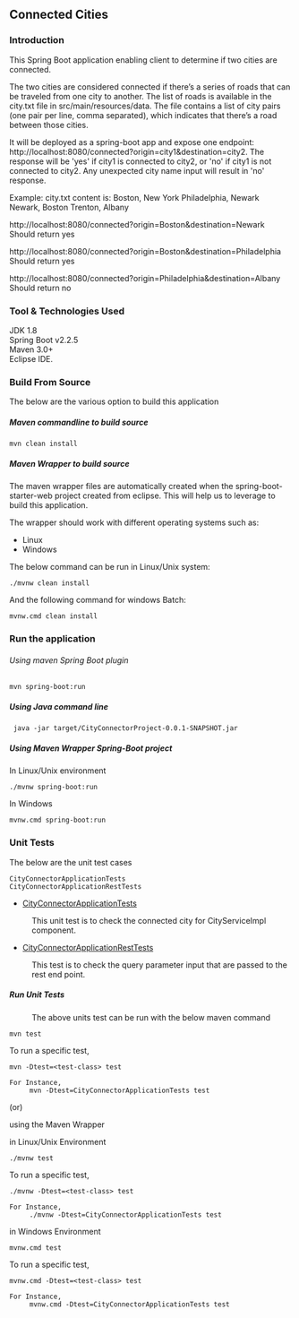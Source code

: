 ## Connected Cities

### Introduction
This Spring Boot application enabling client to determine if two cities are connected.

The two cities are considered connected if there’s a series of roads that can be traveled from one city to another. The list of roads is available in the city.txt file in src/main/resources/data.
The file contains a list of city pairs (one pair per line, comma separated), which indicates that there’s a road between those cities.

It will be deployed as a spring-boot app and expose one endpoint: http://localhost:8080/connected?origin=city1&amp;destination=city2. 
The response will be 'yes' if city1 is connected to city2, or 'no' if city1 is not connected to city2. Any unexpected city name input will 
result in 'no' response.</p>
<p>Example: city.txt content is: Boston, New York Philadelphia, Newark Newark, Boston Trenton, Albany</p>
<p>http://localhost:8080/connected?origin=Boston&amp;destination=Newark Should return yes</p>
<p>http://localhost:8080/connected?origin=Boston&amp;destination=Philadelphia Should return yes</p>
<p>http://localhost:8080/connected?origin=Philadelphia&amp;destination=Albany Should return no</p>	


### Tool & Technologies Used

JDK 1.8</br>
Spring Boot v2.2.5</br>
Maven 3.0+ </br>
Eclipse IDE.</br>

### Build From Source
The below are the various option to build this application

##### Maven commandline to build source
```
mvn clean install
```

##### Maven Wrapper to build source
The maven wrapper files are automatically created when the spring-boot-starter-web project created from eclipse.  This will help us to leverage to build this application.

The wrapper should work with different operating systems such as:
<ul>
<li>Linux<br></li>
<li>Windows</li>
</ul>

The below command can be run in Linux/Unix system:

```
./mvnw clean install
```

And the following command for windows Batch:

```
mvnw.cmd clean install
```

### Run the application
###### Using maven Spring Boot plugin

```
mvn spring-boot:run
```
##### Using Java command line

```
 java -jar target/CityConnectorProject-0.0.1-SNAPSHOT.jar
```

##### Using Maven Wrapper Spring-Boot project

In Linux/Unix environment

```
./mvnw spring-boot:run
```

In Windows

```
mvnw.cmd spring-boot:run
```

### Unit Tests
The below are the unit test cases

```
CityConnectorApplicationTests
CityConnectorApplicationRestTests
```
<ul>
<li><u>CityConnectorApplicationTests</u></li>
</ul>
<p style="margin-left: 40px">This unit test is to check the connected city for CityServiceImpl component.
	
<ul>
<li><u>CityConnectorApplicationRestTests</u></li>
</ul>
<p style="margin-left: 40px">This test is to check the query parameter input that are passed to the rest end point.

##### Run Unit Tests

<p style="margin-left: 40px"> The above units test can be run with the below maven command

```
mvn test
```
To run a specific test,

```
mvn -Dtest=<test-class> test

For Instance,
     mvn -Dtest=CityConnectorApplicationTests test
```

(or) 

using the Maven Wrapper

in Linux/Unix Environment

```
./mvnw test
```
To run a specific test,

```
./mvnw -Dtest=<test-class> test

For Instance,
     ./mvnw -Dtest=CityConnectorApplicationTests test
```

in Windows Environment

```
mvnw.cmd test
```
To run a specific test,

```
mvnw.cmd -Dtest=<test-class> test

For Instance,
     mvnw.cmd -Dtest=CityConnectorApplicationTests test
```

